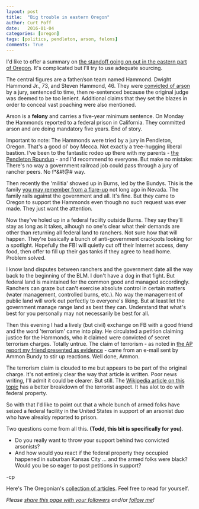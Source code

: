 ```yaml
---
layout: post
title:  "Big trouble in eastern Oregon"
author: Curt Poff
date:   2016-01-04
categories: [oregon]
tags: [politics, pendleton, arson, felons]
comments: True
---
```


I'd like to offer a summary on [the standoff going on out in the eastern part of Oregon](http://www.oregonlive.com/pacific-northwest-news/index.ssf/2016/01/oregon_standoff.html). It's complicated but I'll try to use adequate sourcing.

<!--more-->

The central figures are a father/son team named Hammond. Dwight Hammond Jr., 73, and Steven Hammond, 46. They were [convicted of arson](http://www.justice.gov/usao-or/pr/eastern-oregon-ranchers-convicted-arson-resentenced-five-years-prison) by a jury, sentenced to time, then re-sentenced because the original judge was deemed to be too lenient. Additional claims that they set the blazes in order to conceal vast poaching were also mentioned.

Arson is a **felony** and carries a five-year minimum sentence. On Monday the Hammonds reported to a federal prison in California. They committed arson and are doing mandatory five years. End of story. 

Important to note: The Hammonds were tried by a jury in Pendleton, Oregon. That's a good ol' boy Mecca. Not exactly a tree-hugging liberal bastion. I've been to the fantastic rodeo up there with my parents - [the Pendleton Roundup](http://www.pendletonroundup.com/) - and I'd recommend to everyone. But make no mistake: There's no way a government railroad job could pass through a jury of rancher peers. No f*&#!@# way.

Then recently the 'militia' showed up in Burns, led by the Bundys. This is the family [you may remember from a flare-up](https://en.wikipedia.org/wiki/Bundy_standoff) not long ago in Nevada. The family rails against the government and all. It's fine. But they came to Oregon to support the Hammonds even though no such request was ever made. They just want the attention.

Now they've holed up in a federal faciilty outside Burns. They say they'll stay as long as it takes, alhough no one's clear what their demands are other than returning all federal land to ranchers. Not sure how that will happen. They're basically a bunch of anti-government crackpots looking for a spotlight. Hopefully the FBI will quietly cut off their Internet access, deny food, then offer to fill up their gas tanks if they agree to head home. Problem solved.

I know land disputes between ranchers and the government date all the way back to the beginning of the BLM. I don't have a dog in that fight. But federal land is maintained for the common good and managed accordingly. Ranchers can graze but can't exercise absolute control in certain matters (water management, controlled burns, etc.). No way the management of public land will work out perfectly to everyone's liking. But at least let the government manage range land as best they can. Understand that what's best for you personally may not necessarily be best for all.

Then this evening I had a lively (but civil) exchange on FB with a good friend and the word 'terrorism' came into play. He circulated a petition claiming justice for the Hammonds, who it claimed were convicted of secret terrorism charges. Totally untrue. The claim of terrorism - as noted in [the AP report my friend presented as evidence](http://www.usnews.com/news/us/articles/2016-01-01/oregon-ranching-case-sparks-anti-government-sentiment) - came from an e-mail sent by Ammon Bundy to stir up reactions. Well done, Ammon. 

The terrorism claim is clouded to me but appears to be part of the original charge. It's not entirely clear the way that article is written. Poor news writing, I'll admit it could be clearer. But still. The [Wikipedia article on this topic](https://en.wikipedia.org/wiki/Militia_occupation_of_the_Malheur_National_Wildlife_Refuge) has a better breakdown of the terrorist aspect. It has alot to do with federal property.

So with that I'd like to point out that a whole bunch of armed folks have seized a federal facility in the United States in support of an arsonist duo who have alrealdy reported to prison. 

Two questions come from all this. **(Todd, this bit is specifically for you)**. 

* Do you really want to throw your support behind two convicted arsonists? 
* And how would you react if the federal property they occupied happened in suburban Kansas City ... and the armed folks were black? Would you be so eager to post petitions in support?

-cp

Here's The Oregonian's [collection of articles](http://topics.oregonlive.com/tag/showdown%20in%20burns/). Feel free to read for yourself.

*Please
<a href="https://twitter.com/intent/tweet?url={{ site.production_url }}{{ page.url }}&text={{ page.title }}&via=cpoff" 
   target="_blank">
  share this page with your followers</a> 
and/or 
<a href="https://twitter.com/cpoff">
  follow me</a>!*